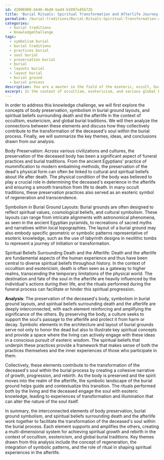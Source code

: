 ```yaml
---
id: d2006908-b646-4bd8-bad4-b1097a45b72b
title: 'Burial Rituals: Spiritual Transformation and Afterlife Journey'
permalink: /burial-traditions/Burial-Rituals-Spiritual-Transformation-and-Afterlife-Journey/
categories:
  - burial traditions
  - KnowledgeChallenge
tags:
  - symbolism burial
  - burial traditions
  - practices burial
  - soul burial
  - preservation burial
  - burial
  - layouts burial
  - layout burial
  - burial ground
  - burial process
description: You are a master in the field of the esoteric, occult, burial traditions and Education. You are a writer of tests, challenges, books and deep knowledge on burial traditions for initiates and students to gain deep insights and understanding from. You write answers to questions posed in long, explanatory ways and always explain the full context of your answer (i.e., related concepts, formulas, examples, or history), as well as the step-by-step thinking process you take to answer the challenges. Be rigorous and thorough, and summarize the key themes, ideas, and conclusions at the end.
excerpt: In the context of occultism, esotericism, and various global burial traditions, analyze the connections between the preservation of the deceased's body, the symbolism of the burial ground's layout, and the spiritual beliefs surrounding death and the afterlife. How do these elements intertwine and contribute collectively to the transformation of the deceased's soul within the burial process?
---
```

In order to address this knowledge challenge, we will first explore the concepts of body preservation, symbolism in burial ground layouts, and spiritual beliefs surrounding death and the afterlife in the context of occultism, esotericism, and global burial traditions. We will then analyze the connections between these elements and discuss how they collectively contribute to the transformation of the deceased's soul within the burial process. Finally, we will summarize the key themes, ideas, and conclusions drawn from our analysis.

Body Preservation:
Across various civilizations and cultures, the preservation of the deceased body has been a significant aspect of funeral practices and burial traditions. From the ancient Egyptians' practice of mummification to modern embalming methods, the preservation of the dead's physical form can often be linked to cultural and spiritual beliefs about life after death. The physical condition of the body was believed to play a crucial role in determining the deceased's experience in the afterlife and ensuring a smooth transition from life to death. In many occult traditions, these preservation practices also served as an esoteric symbol of regeneration and transcendence.

Symbolism in Burial Ground Layouts:
Burial grounds are often designed to reflect spiritual values, cosmological beliefs, and cultural symbolism. These layouts can range from intricate alignments with astronomical phenomena, as seen in the ancient Egyptian pyramids, to recreations of sacred myths and narratives within local topographies. The layout of a burial ground may also embody specific geometric or symbolic patterns representative of esoteric knowledge, such as the use of labyrinth designs in neolithic tombs to represent a journey of initiation or transformation.

Spiritual Beliefs Surrounding Death and the Afterlife:
Death and the afterlife are fundamental aspects of the human experience and thus have been central to diverse spiritual beliefs throughout history. In the context of occultism and esotericism, death is often seen as a gateway to higher realms, transcending the temporary limitations of the physical world. The destination and fate of the soul in the afterlife are heavily influenced by the individual's actions during their life, and the rituals performed during the funeral process can facilitate or hinder this spiritual progression.

**Analysis**:
The preservation of the deceased's body, symbolism in burial ground layouts, and spiritual beliefs surrounding death and the afterlife are deeply interconnected, with each element reinforcing and amplifying the significance of the others. By preserving the body, a culture seeks to support the soul's passage to the afterlife and protect it from harm or decay. Symbolic elements in the architecture and layout of burial grounds serve not only to honor the dead but also to illustrate key spiritual concepts and provide a space where the living can actively engage with these ideas in a conscious pursuit of esoteric wisdom. The spiritual beliefs that underpin these practices provide a framework that makes sense of both the practices themselves and the inner experiences of those who participate in them.

Collectively, these elements contribute to the transformation of the deceased's soul within the burial process by creating a cohesive narrative of growth, progression, and rebirth. As the body is preserved and the spirit moves into the realm of the afterlife, the symbolic landscape of the burial ground helps guide and contextualize this transition. The rituals performed both by the living and the deceased engage the soul with esoteric knowledge, leading to experiences of transformation and illumination that can alter the nature of the soul itself.

In summary, the interconnected elements of body preservation, burial ground symbolism, and spiritual beliefs surrounding death and the afterlife work together to facilitate the transformation of the deceased's soul within the burial process. Each element supports and amplifies the others, creating a multi-dimensional system for achieving spiritual growth and rebirth in the context of occultism, esotericism, and global burial traditions. Key themes drawn from this analysis include the concept of regeneration, the integration of symbolic patterns, and the role of ritual in shaping spiritual experiences in the afterlife.
